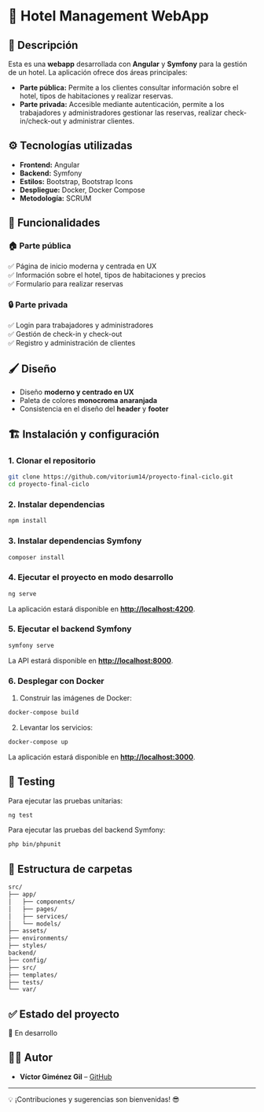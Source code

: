 # 🏨 Hotel Management WebApp

## 📌 Descripción
Esta es una **webapp** desarrollada con **Angular** y **Symfony** para la gestión de un hotel. La aplicación ofrece dos áreas principales:

- **Parte pública:** Permite a los clientes consultar información sobre el hotel, tipos de habitaciones y realizar reservas.  
- **Parte privada:** Accesible mediante autenticación, permite a los trabajadores y administradores gestionar las reservas, realizar check-in/check-out y administrar clientes.

## ⚙️ Tecnologías utilizadas
- **Frontend:** Angular  
- **Backend:** Symfony  
- **Estilos:** Bootstrap, Bootstrap Icons  
- **Despliegue:** Docker, Docker Compose  
- **Metodología:** SCRUM  

## 🎯 Funcionalidades
### 🏠 Parte pública
✅ Página de inicio moderna y centrada en UX  
✅ Información sobre el hotel, tipos de habitaciones y precios  
✅ Formulario para realizar reservas  

### 🔒 Parte privada
✅ Login para trabajadores y administradores  
✅ Gestión de check-in y check-out  
✅ Registro y administración de clientes  

## 🖌️ Diseño
- Diseño **moderno y centrado en UX**  
- Paleta de colores **monocroma anaranjada**  
- Consistencia en el diseño del **header** y **footer**  

## 🏗️ Instalación y configuración
### 1. **Clonar el repositorio**
```bash
git clone https://github.com/vitorium14/proyecto-final-ciclo.git
cd proyecto-final-ciclo
```

### 2. **Instalar dependencias**
```bash
npm install
```

### 3. **Instalar dependencias Symfony**
```bash
composer install
```

### 4. **Ejecutar el proyecto en modo desarrollo**
```bash
ng serve
```
La aplicación estará disponible en **[http://localhost:4200](http://localhost:4200)**.

### 5. **Ejecutar el backend Symfony**
```bash
symfony serve
```
La API estará disponible en **[http://localhost:8000](http://localhost:8000)**.

### 6. **Desplegar con Docker**
1. Construir las imágenes de Docker:
```bash
docker-compose build
```
2. Levantar los servicios:
```bash
docker-compose up
```
La aplicación estará disponible en **[http://localhost:3000](http://localhost:3000)**.

## 🧪 **Testing**
Para ejecutar las pruebas unitarias:
```bash
ng test
```

Para ejecutar las pruebas del backend Symfony:
```bash
php bin/phpunit
```

## 📂 **Estructura de carpetas**
```bash
src/
├── app/
│   ├── components/
│   ├── pages/
│   ├── services/
│   └── models/
├── assets/
├── environments/
├── styles/
backend/
├── config/
├── src/
├── templates/
├── tests/
└── var/
```

## ✅ **Estado del proyecto**
🚧 En desarrollo  

## 👨‍💻 **Autor**
- **Víctor Giménez Gil** – [GitHub](https://github.com/tu-usuario)  

---

💡 ¡Contribuciones y sugerencias son bienvenidas! 😎
